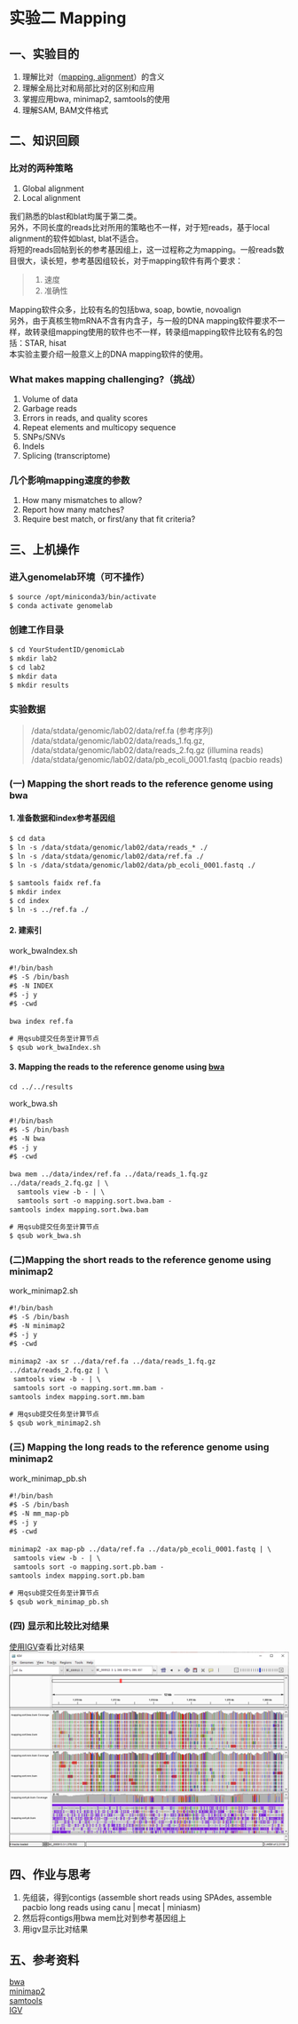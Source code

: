 # 实验二 Mapping  
## 一、实验目的  
1. 理解比对（[mapping, alignment](https://www.eurl-ar.eu/CustomerData/Files/Folders/31-training-course-kgs-lyngby-2018/435_alignment-and-mapping-philip-clausen.pdf)）的含义  
2. 理解全局比对和局部比对的区别和应用  
3. 掌握应用bwa, minimap2, samtools的使用  
4. 理解SAM, BAM文件格式  

## 二、知识回顾  

### 比对的两种策略  
1. Global alignment
2. Local alignment

我们熟悉的blast和blat均属于第二类。   
另外，不同长度的reads比对所用的策略也不一样，对于短reads，基于local alignment的软件如blast, blat不适合。  
将短的reads回帖到长的参考基因组上，这一过程称之为mapping。一般reads数目很大，读长短，参考基因组较长，对于mapping软件有两个要求：

> 1. 速度
> 2. 准确性
 
Mapping软件众多，比较有名的包括bwa, soap, bowtie, novoalign  
另外，由于真核生物mRNA不含有内含子，与一般的DNA mapping软件要求不一样，故转录组mapping使用的软件也不一样，转录组mapping软件比较有名的包括：STAR, hisat  
本实验主要介绍一般意义上的DNA mapping软件的使用。  

### What makes mapping challenging?（挑战）
1. Volume of data
2. Garbage reads
3. Errors in reads, and quality scores
4. Repeat elements and multicopy sequence
5. SNPs/SNVs
6. Indels
7. Splicing (transcriptome)

### 几个影响mapping速度的参数  
1. How many mismatches to allow?
2. Report how many matches?
3. Require best match, or first/any that fit criteria?

## 三、上机操作  
### 进入genomelab环境（可不操作）
```shell
$ source /opt/miniconda3/bin/activate
$ conda activate genomelab
```
### 创建工作目录  
```shell
$ cd YourStudentID/genomicLab
$ mkdir lab2
$ cd lab2
$ mkdir data
$ mkdir results
```

### 实验数据  
> /data/stdata/genomic/lab02/data/ref.fa (参考序列)  
> /data/stdata/genomic/lab02/data/reads_1.fq.gz, /data/stdata/genomic/lab02/data/reads_2.fq.gz (illumina reads)  
> /data/stdata/genomic/lab02/data/pb_ecoli_0001.fastq (pacbio reads)  

### (一) Mapping the short reads to the reference genome using bwa   
#### 1. 准备数据和index参考基因组  
```shell
$ cd data
$ ln -s /data/stdata/genomic/lab02/data/reads_* ./
$ ln -s /data/stdata/genomic/lab02/data/ref.fa ./
$ ln -s /data/stdata/genomic/lab02/data/pb_ecoli_0001.fastq ./

$ samtools faidx ref.fa
$ mkdir index
$ cd index
$ ln -s ../ref.fa ./
```

#### 2. 建索引  
work_bwaIndex.sh  
```shell
#!/bin/bash
#$ -S /bin/bash
#$ -N INDEX
#$ -j y
#$ -cwd

bwa index ref.fa
```

```shell
# 用qsub提交任务至计算节点
$ qsub work_bwaIndex.sh
```

#### 3. Mapping the reads to the reference genome using [bwa](https://www.jianshu.com/p/19f58a07e6f4)  
```shell
cd ../../results
```

work_bwa.sh  
```shell
#!/bin/bash
#$ -S /bin/bash
#$ -N bwa
#$ -j y
#$ -cwd

bwa mem ../data/index/ref.fa ../data/reads_1.fq.gz ../data/reads_2.fq.gz | \
  samtools view -b - | \
  samtools sort -o mapping.sort.bwa.bam -
samtools index mapping.sort.bwa.bam
```

```shell
# 用qsub提交任务至计算节点
$ qsub work_bwa.sh
```

### (二)Mapping the short reads to the reference genome using minimap2  

work_minimap2.sh  
```shell
#!/bin/bash
#$ -S /bin/bash
#$ -N minimap2
#$ -j y
#$ -cwd

minimap2 -ax sr ../data/ref.fa ../data/reads_1.fq.gz ../data/reads_2.fq.gz | \
 samtools view -b - | \
 samtools sort -o mapping.sort.mm.bam -
samtools index mapping.sort.mm.bam
```

```shell
# 用qsub提交任务至计算节点
$ qsub work_minimap2.sh
```

### (三) Mapping the long reads to the reference genome using minimap2  
work_minimap_pb.sh  
```shell
#!/bin/bash
#$ -S /bin/bash
#$ -N mm_map-pb
#$ -j y
#$ -cwd

minimap2 -ax map-pb ../data/ref.fa ../data/pb_ecoli_0001.fastq | \
 samtools view -b - | \
 samtools sort -o mapping.sort.pb.bam -
samtools index mapping.sort.pb.bam
```

```shell
# 用qsub提交任务至计算节点
$ qsub work_minimap_pb.sh
```

### (四) 显示和比较比对结果  
[使用IGV](https://blog.csdn.net/qq_22253901/article/details/119845652)查看比对结果  
![](./Lab2_IGV.png) 

## 四、作业与思考  
1. 先组装，得到contigs (assemble short reads using SPAdes, assemble pacbio long reads using canu | mecat | miniasm)  
2. 然后将contigs用bwa mem比对到参考基因组上  
3. 用igv显示比对结果   

## 五、参考资料  
[bwa](https://bio-bwa.sourceforge.net/bwa.shtml)  
[minimap2](https://lh3.github.io/minimap2/minimap2.html)  
[samtools](http://www.htslib.org/)  
[IGV](http://software.broadinstitute.org/software/igv/)  

